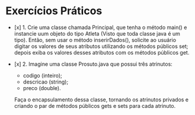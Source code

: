 # Exercícios Práticos

- \[x] 1. Crie uma classe chamada Principal, que tenha o método main() e instancie uum objeto do tipo
   Atleta (Visto que toda classe java é um tipo). Então, sem usar o método inserirDados(), solicite
   ao usuário digitar os valores de seus atributos utilizando os métodos públicos set; depois exiba os
   valores desses atributos com os métodos públicos get.

- \[x] 2. Imagine  uma classe Prosuto.java que possui três atrinutos:
    * codigo (inteiro);
    * descricao (string);
    * preco (double).

    Faça o encapsulamento dessa classe, tornando os atrinutos privados e criando o par de métodos
    públicos gets e sets para cada atrinuto.
